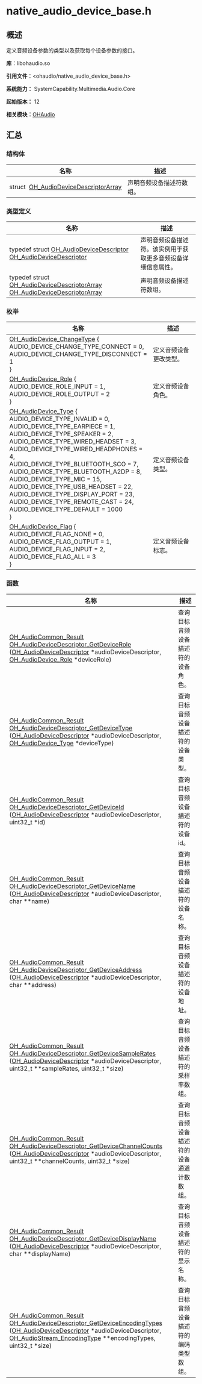 # native_audio_device_base.h


## 概述

定义音频设备参数的类型以及获取每个设备参数的接口。

**库**：libohaudio.so

**引用文件**：&lt;ohaudio/native_audio_device_base.h&gt;

**系统能力：** SystemCapability.Multimedia.Audio.Core

**起始版本：** 12

**相关模块：**[OHAudio](_o_h_audio.md)


## 汇总


### 结构体

| 名称 | 描述 | 
| -------- | -------- |
| struct&nbsp;&nbsp;[OH_AudioDeviceDescriptorArray](_o_h___audio_device_descriptor_array.md) | 声明音频设备描述符数组。 | 


### 类型定义

| 名称 | 描述 | 
| -------- | -------- |
| typedef struct [OH_AudioDeviceDescriptor](_o_h_audio.md#oh_audiodevicedescriptor) [OH_AudioDeviceDescriptor](_o_h_audio.md#oh_audiodevicedescriptor) | 声明音频设备描述符。该实例用于获取更多音频设备详细信息属性。 | 
| typedef struct [OH_AudioDeviceDescriptorArray](_o_h___audio_device_descriptor_array.md) [OH_AudioDeviceDescriptorArray](_o_h_audio.md#oh_audiodevicedescriptorarray) | 声明音频设备描述符数组。 | 


### 枚举

| 名称 | 描述 | 
| -------- | -------- |
| [OH_AudioDevice_ChangeType](_o_h_audio.md#oh_audiodevice_changetype) {<br/>AUDIO_DEVICE_CHANGE_TYPE_CONNECT = 0,<br/>AUDIO_DEVICE_CHANGE_TYPE_DISCONNECT = 1<br/>} | 定义音频设备更改类型。 | 
| [OH_AudioDevice_Role](_o_h_audio.md#oh_audiodevice_role) {<br/>AUDIO_DEVICE_ROLE_INPUT = 1,<br/>AUDIO_DEVICE_ROLE_OUTPUT = 2<br/>} | 定义音频设备角色。 | 
| [OH_AudioDevice_Type](_o_h_audio.md#oh_audiodevice_type) {<br/>AUDIO_DEVICE_TYPE_INVALID = 0,<br/>AUDIO_DEVICE_TYPE_EARPIECE = 1,<br/>AUDIO_DEVICE_TYPE_SPEAKER = 2,<br/>AUDIO_DEVICE_TYPE_WIRED_HEADSET = 3,<br/>AUDIO_DEVICE_TYPE_WIRED_HEADPHONES = 4,<br/>AUDIO_DEVICE_TYPE_BLUETOOTH_SCO = 7,<br/>AUDIO_DEVICE_TYPE_BLUETOOTH_A2DP = 8,<br/>AUDIO_DEVICE_TYPE_MIC = 15,<br/>AUDIO_DEVICE_TYPE_USB_HEADSET = 22,<br/>AUDIO_DEVICE_TYPE_DISPLAY_PORT = 23,<br/>AUDIO_DEVICE_TYPE_REMOTE_CAST = 24,<br/>AUDIO_DEVICE_TYPE_DEFAULT = 1000<br/>} | 定义音频设备类型。 | 
| [OH_AudioDevice_Flag](_o_h_audio.md#oh_audiodevice_flag) {<br/>AUDIO_DEVICE_FLAG_NONE = 0,<br/>AUDIO_DEVICE_FLAG_OUTPUT = 1,<br/>AUDIO_DEVICE_FLAG_INPUT = 2,<br/>AUDIO_DEVICE_FLAG_ALL = 3<br/>} | 定义音频设备标志。 | 


### 函数

| 名称 | 描述 | 
| -------- | -------- |
| [OH_AudioCommon_Result](_o_h_audio.md#oh_audiocommon_result) [OH_AudioDeviceDescriptor_GetDeviceRole](_o_h_audio.md#oh_audiodevicedescriptor_getdevicerole) ([OH_AudioDeviceDescriptor](_o_h_audio.md#oh_audiodevicedescriptor) \*audioDeviceDescriptor, [OH_AudioDevice_Role](_o_h_audio.md#oh_audiodevice_role) \*deviceRole) | 查询目标音频设备描述符的设备角色。 | 
| [OH_AudioCommon_Result](_o_h_audio.md#oh_audiocommon_result) [OH_AudioDeviceDescriptor_GetDeviceType](_o_h_audio.md#oh_audiodevicedescriptor_getdevicetype) ([OH_AudioDeviceDescriptor](_o_h_audio.md#oh_audiodevicedescriptor) \*audioDeviceDescriptor, [OH_AudioDevice_Type](_o_h_audio.md#oh_audiodevice_type) \*deviceType) | 查询目标音频设备描述符的设备类型。 | 
| [OH_AudioCommon_Result](_o_h_audio.md#oh_audiocommon_result) [OH_AudioDeviceDescriptor_GetDeviceId](_o_h_audio.md#oh_audiodevicedescriptor_getdeviceid) ([OH_AudioDeviceDescriptor](_o_h_audio.md#oh_audiodevicedescriptor) \*audioDeviceDescriptor, uint32_t \*id) | 查询目标音频设备描述符的设备id。 | 
| [OH_AudioCommon_Result](_o_h_audio.md#oh_audiocommon_result) [OH_AudioDeviceDescriptor_GetDeviceName](_o_h_audio.md#oh_audiodevicedescriptor_getdevicename) ([OH_AudioDeviceDescriptor](_o_h_audio.md#oh_audiodevicedescriptor) \*audioDeviceDescriptor, char \*\*name) | 查询目标音频设备描述符的设备名称。 | 
| [OH_AudioCommon_Result](_o_h_audio.md#oh_audiocommon_result) [OH_AudioDeviceDescriptor_GetDeviceAddress](_o_h_audio.md#oh_audiodevicedescriptor_getdeviceaddress) ([OH_AudioDeviceDescriptor](_o_h_audio.md#oh_audiodevicedescriptor) \*audioDeviceDescriptor, char \*\*address) | 查询目标音频设备描述符的设备地址。 | 
| [OH_AudioCommon_Result](_o_h_audio.md#oh_audiocommon_result) [OH_AudioDeviceDescriptor_GetDeviceSampleRates](_o_h_audio.md#oh_audiodevicedescriptor_getdevicesamplerates) ([OH_AudioDeviceDescriptor](_o_h_audio.md#oh_audiodevicedescriptor) \*audioDeviceDescriptor, uint32_t \*\*sampleRates, uint32_t \*size) | 查询目标音频设备描述符的采样率数组。 | 
| [OH_AudioCommon_Result](_o_h_audio.md#oh_audiocommon_result) [OH_AudioDeviceDescriptor_GetDeviceChannelCounts](_o_h_audio.md#oh_audiodevicedescriptor_getdevicechannelcounts) ([OH_AudioDeviceDescriptor](_o_h_audio.md#oh_audiodevicedescriptor) \*audioDeviceDescriptor, uint32_t \*\*channelCounts, uint32_t \*size) | 查询目标音频设备描述符的设备通道计数数组。 | 
| [OH_AudioCommon_Result](_o_h_audio.md#oh_audiocommon_result) [OH_AudioDeviceDescriptor_GetDeviceDisplayName](_o_h_audio.md#oh_audiodevicedescriptor_getdevicedisplayname) ([OH_AudioDeviceDescriptor](_o_h_audio.md#oh_audiodevicedescriptor) \*audioDeviceDescriptor, char \*\*displayName) | 查询目标音频设备描述符的显示名称。 | 
| [OH_AudioCommon_Result](_o_h_audio.md#oh_audiocommon_result) [OH_AudioDeviceDescriptor_GetDeviceEncodingTypes](_o_h_audio.md#oh_audiodevicedescriptor_getdeviceencodingtypes) ([OH_AudioDeviceDescriptor](_o_h_audio.md#oh_audiodevicedescriptor) \*audioDeviceDescriptor, [OH_AudioStream_EncodingType](_o_h_audio.md#oh_audiostream_encodingtype) \*\*encodingTypes, uint32_t \*size) | 查询目标音频设备描述符的编码类型数组。 | 
